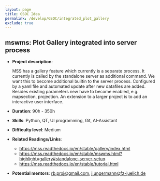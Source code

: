 ```yaml
---
layout: page 
title: GSOC Idea
permalink: /develop/GSOC/integrated_plot_gallery
exclude: true
---
```

## mswms: Plot Gallery integrated into server process

* **Project description**:

  MSS has a gallery feature which currently is a separate process. 
  It currently is called by the standalone server as additional command. 
  We want this to become additional builtin to the server process. 
  Configured by a yaml file and automated update after new datafiles are added. 
  Besides existing parameters new have to become enabled, e.g. mapsection, projection. 
  An extension to a larger project is to add an interactive user interface.

* **Duration**: 90h - 350h
* **Skills**: Python, QT, UI programming, Git, AI-Assistant
* **Difficulty level**: Medium
* **Related Readings/Links**:
  * https://mss.readthedocs.io/en/stable/gallery/index.html
  * https://mss.readthedocs.io/en/stable/mswms.html?highlight=gallery#standalone-server-setup
  * https://mss.readthedocs.io/en/stable/tutorial.html
  
* **Potential mentors**: rb.proj@gmail.com, j.ungermann@fz-juelich.de